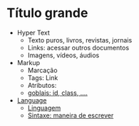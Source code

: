 # Título grande

- Hyper Text
    -  Texto puros, livros, revistas, jornais
    - Links: acessar outros documentos
    - Imagens, vídeos, áudios
- Markup
    - Marcação 
    - Tags: <a> Link </a>
    - Atributos: <a href="https://rockeaseat.com.br">
    - goblais: id, class, ....
- Language
    - Linguagem
    - Sintaxe: maneira de escrever